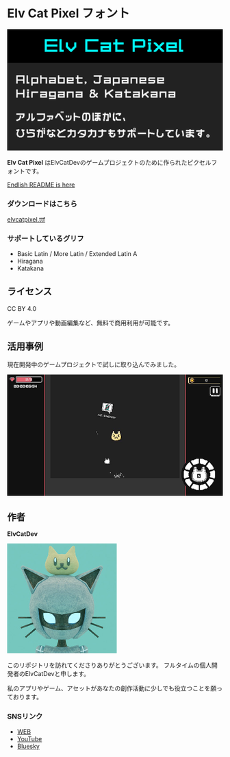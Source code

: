 # Elv Cat Pixel フォント

![Elv Cat Pixel](docs/ElvCatPixel_thumbnail.png)

__Elv Cat Pixel__ はElvCatDevのゲームプロジェクトのために作られたピクセルフォントです。

[Endlish README is here](/README.md)

### ダウンロードはこちら

[elvcatpixel.ttf](https://github.com/elvcatdev/ElvCatPixelFont/releases/download/v1.0/elvcatpixel.ttf)

### サポートしているグリフ
* Basic Latin / More Latin / Extended Latin A
* Hiragana
* Katakana

## ライセンス
CC BY 4.0

ゲームやアプリや動画編集など、無料で商用利用が可能です。

## 活用事例

現在開発中のゲームプロジェクトで試しに取り込んでみました。


![Cat Ball Downの開発進捗](docs/catballdown_basic_player.jpg)

## 作者

__ElvCatDev__

![ElvCatDevのアイコン画像](docs/elvcatdev.jpg)

このリポジトリを訪れてくださりありがとうございます。
フルタイムの個人開発者のElvCatDevと申します。

私のアプリやゲーム、アセットがあなたの創作活動に少しでも役立つことを願っております。

### SNSリンク

* [WEB](https://elvcatdev.com/)
* [YouTube](https://www.youtube.com/@ElvCatDev)
* [Bluesky](https://bsky.app/profile/elvcatdev.com)